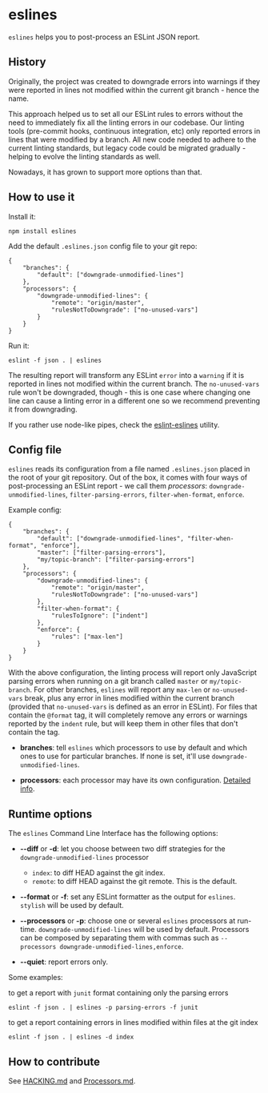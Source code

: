 # eslines

`eslines` helps you to post-process an ESLint JSON report.

## History

Originally, the project was created to downgrade errors into warnings if they were reported in lines not modified within the current git branch - hence the name.

This approach helped us to set all our ESLint rules to errors without the need to immediately fix all the linting errors in our codebase. Our linting tools (pre-commit hooks, continuous integration, etc) only reported errors in lines that were modified by a branch. All new code needed to adhere to the current linting standards, but legacy code could be migrated gradually - helping to evolve the linting standards as well.

Nowadays, it has grown to support more options than that.

## How to use it

Install it:

	npm install eslines

Add the default `.eslines.json` config file to your git repo:

    {
        "branches": {
            "default": ["downgrade-unmodified-lines"]
        },
        "processors": {
            "downgrade-unmodified-lines": {
                "remote": "origin/master",
                "rulesNotToDowngrade": ["no-unused-vars"]
            }
        }
    }

Run it:

	eslint -f json . | eslines

The resulting report will transform any ESLint `error` into a `warning` if it is reported in lines not modified within the current branch. The `no-unused-vars` rule won't be downgraded, though - this is one case where changing one line can cause a linting error in a different one so we recommend preventing it from downgrading.

If you rather use node-like pipes, check the [eslint-eslines](https://github.com/Automattic/eslint-eslines) utility.

## Config file

`eslines` reads its configuration from a file named `.eslines.json` placed in the root of your git repository. Out of the box, it comes with four ways of post-processing an ESLint report - we call them *processors*: `downgrade-unmodified-lines`, `filter-parsing-errors`, `filter-when-format`, `enforce`.

Example config:

	{
		"branches": {
			"default": ["downgrade-unmodified-lines", "filter-when-format", "enforce"],
			"master": ["filter-parsing-errors"],
			"my/topic-branch": ["filter-parsing-errors"]
		},
		"processors": {
			"downgrade-unmodified-lines": {
				"remote": "origin/master",
				"rulesNotToDowngrade": ["no-unused-vars"]
			},
			"filter-when-format": {
				"rulesToIgnore": ["indent"]
			},
			"enforce": {
				"rules": ["max-len"]
			}
		}
	}

With the above configuration, the linting process will report only JavaScript parsing errors when running on a git branch called `master` or `my/topic-branch`. For other branches, `eslines` will report any `max-len` or `no-unused-vars` break, plus any error in lines modified within the current branch (provided that `no-unused-vars` is defined as an error in ESLint). For files that contain the `@format` tag, it will completely remove any errors or warnings reported by the `indent` rule, but will keep them in other files that don't contain the tag.

* **branches**: tell `eslines` which processors to use by default and which ones to use for particular branches. If none is set, it'll use `downgrade-unmodified-lines`.

* **processors**: each processor may have its own configuration. [Detailed info](https://github.com/automattic/eslines/blob/master/src/processors/README.md).

## Runtime options

The `eslines` Command Line Interface has the following options:

* **--diff** or **-d**: let you choose between two diff strategies for the `downgrade-unmodified-lines` processor

	* `index`: to diff HEAD against the git index.
	* `remote`: to diff HEAD against the git remote. This is the default.


* **--format** or **-f**: set any ESLint formatter as the output for `eslines`. `stylish` will be used by default.

* **--processors** or **-p**: choose one or several `eslines` processors at run-time. `downgrade-unmodified-lines` will be used by default. Processors can be composed by separating them with commas such as `--processors downgrade-unmodified-lines,enforce`.

* **--quiet**: report errors only.

Some examples:

to get a report with `junit` format containing only the parsing errors

	eslint -f json . | eslines -p parsing-errors -f junit

to get a report containing errors in lines modified within files at the git index

	eslint -f json . | eslines -d index


## How to contribute

See [HACKING.md](https://github.com/automattic/eslines/blob/master/HACKING.md) and [Processors.md](https://github.com/automattic/eslines/blob/master/src/processors/README.md).

